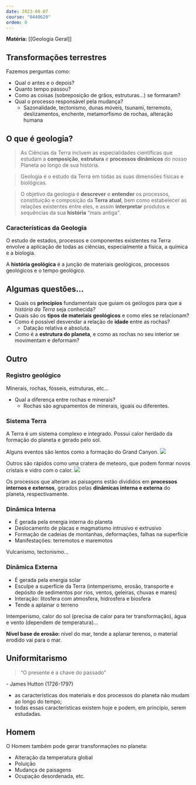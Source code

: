 ```yaml
---
date: 2023-08-07
course: "0440620"
ordem: 0
---
```

**Matéria:** [[Geologia Geral]]

## Transformações terrestres
Fazemos perguntas como:
- Qual o antes e o depois?
- Quanto tempo passou?
- Como as coisas (sobreposição de grãos, estruturas...) se formaram?
- Qual o processo responsável pela mudança?
	- Sazonalidade, tectonismo, dunas móveis, tsunami, terremoto, deslizamentos, enchente, metamorfismo de rochas, alteração humana

## O que é geologia?
> As Ciências da Terra incluem as especialidades científicas que estudam a **composição**, **estrutura** e **processos dinâmicos** do nosso Planeta ao longo de sua história.

> Geologia é o estudo da Terra em todas as suas dimensões físicas e biológicas.

> O objetivo da geologia é **descrever** e **entender** os processos, constituição e composição da **Terra atual**, bem como estabelecer as relações existentes entre eles, e assim **interpretar** produtos e sequências da sua **história** “mais antiga".

### Características da Geologia
O estudo de estados, processos e componentes existentes na Terra envolve a aplicação de todas as ciências, especialmente a física, a química e a biologia.

A **história geológica** é a junção de materiais geológicos, processos geológicos e o tempo geológico.

## Algumas questões...
- Quais os **princípios** fundamentais que guiam os geólogos para que a _história da Terra_ seja conhecida?
- Quais são os **tipos de materiais geológicos** e como eles se relacionam?
- Como é possível desvendar a relação de **idade** entre as rochas?
	- Datação relativa e absoluta.
- Como é a **estrutura do planeta**, e como as rochas no seu interior se movimentam e deformam?

## Outro
### Registro geológico
Minerais, rochas, fósseis, estruturas, etc...

- Qual a diferença entre rochas e minerais?
	- Rochas são agrupamentos de minerais, iguais ou diferentes.
### Sistema Terra
A Terra é um sistema complexo e integrado. Possui calor herdado da formação do planeta e gerado pelo sol.

Alguns eventos são lentos como a formação do Grand Canyon.
![](https://i.imgur.com/wZ1bwPp.png)

Outros são rápidos como uma cratera de meteoro, que podem formar novos cristais e vidro com o calor.
![](https://i.imgur.com/mYzXkOZ.png)

Os processos que alteram as paisagens estão divididos em **processos internos e externos**, gerados pelas **dinâmicas interna e externa** do planeta, respectivamente.

### Dinâmica Interna
- É gerada pela energia interna do planeta
- Deslocamento de placas e magmatismo intrusivo e extrusivo
- Formação de cadeias de montanhas, deformações, falhas na superfície
- Manifestações: terremotos e maremotos

Vulcanismo, tectonismo...

### Dinâmica Externa
- É gerada pela energia solar
- Esculpe a superfície da Terra (intemperismo, erosão, transporte e depósito de sedimentos por rios, ventos, geleiras, chuvas e mares)
- Interação: litosfera com atmosfera, hidrosfera e biosfera
- Tende a aplainar o terreno

Intemperismo, calor do sol (precisa de calor para ter transformação), água e vento (dependem de temperatura)...

**Nível base de erosão:** nível do mar, tende a aplanar terenos, o material erodido vai para o mar.

## Uniformitarismo

>“O presente é a chave do passado”

\- James Hutton (1726-1797)

- as características dos materiais e dos processos do planeta não mudam ao longo do tempo;
- todas essas características existem hoje e podem, em princípio, serem estudadas.

## Homem
O Homem também pode gerar transformações no planeta:
- Alteração da temperatura global
- Poluição
- Mudança de paisagens
- Ocupação desordenada, etc.